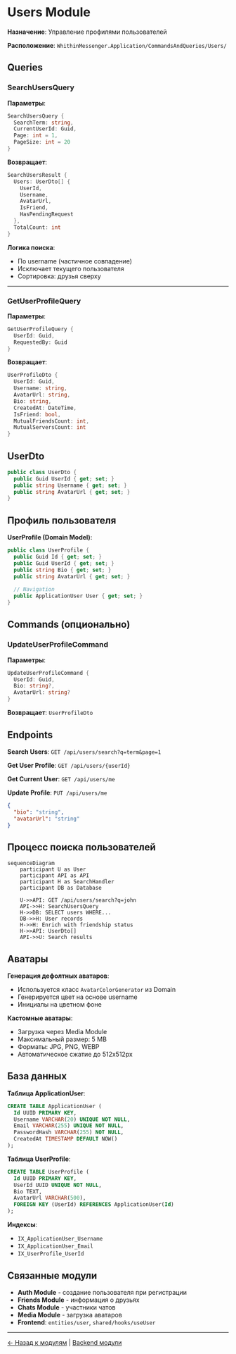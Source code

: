 # Users Module

**Назначение**: Управление профилями пользователей

**Расположение**: `WhithinMessenger.Application/CommandsAndQueries/Users/`

## Queries

### SearchUsersQuery

**Параметры**:
```csharp
SearchUsersQuery {
  SearchTerm: string,
  CurrentUserId: Guid,
  Page: int = 1,
  PageSize: int = 20
}
```

**Возвращает**:
```csharp
SearchUsersResult {
  Users: UserDto[] {
    UserId,
    Username,
    AvatarUrl,
    IsFriend,
    HasPendingRequest
  },
  TotalCount: int
}
```

**Логика поиска**:
- По username (частичное совпадение)
- Исключает текущего пользователя
- Сортировка: друзья сверху

---

### GetUserProfileQuery

**Параметры**:
```csharp
GetUserProfileQuery {
  UserId: Guid,
  RequestedBy: Guid
}
```

**Возвращает**:
```csharp
UserProfileDto {
  UserId: Guid,
  Username: string,
  AvatarUrl: string,
  Bio: string,
  CreatedAt: DateTime,
  IsFriend: bool,
  MutualFriendsCount: int,
  MutualServersCount: int
}
```

## UserDto

```csharp
public class UserDto {
  public Guid UserId { get; set; }
  public string Username { get; set; }
  public string AvatarUrl { get; set; }
}
```

## Профиль пользователя

**UserProfile (Domain Model)**:
```csharp
public class UserProfile {
  public Guid Id { get; set; }
  public Guid UserId { get; set; }
  public string Bio { get; set; }
  public string AvatarUrl { get; set; }
  
  // Navigation
  public ApplicationUser User { get; set; }
}
```

## Commands (опционально)

### UpdateUserProfileCommand

**Параметры**:
```csharp
UpdateUserProfileCommand {
  UserId: Guid,
  Bio: string?,
  AvatarUrl: string?
}
```

**Возвращает**: `UserProfileDto`

## Endpoints

**Search Users**: `GET /api/users/search?q=term&page=1`

**Get User Profile**: `GET /api/users/{userId}`

**Get Current User**: `GET /api/users/me`

**Update Profile**: `PUT /api/users/me`
```json
{
  "bio": "string",
  "avatarUrl": "string"
}
```

## Процесс поиска пользователей

```mermaid
sequenceDiagram
    participant U as User
    participant API as API
    participant H as SearchHandler
    participant DB as Database
    
    U->>API: GET /api/users/search?q=john
    API->>H: SearchUsersQuery
    H->>DB: SELECT users WHERE...
    DB->>H: User records
    H->>H: Enrich with friendship status
    H->>API: UserDto[]
    API->>U: Search results
```

## Аватары

**Генерация дефолтных аватаров**:
- Используется класс `AvatarColorGenerator` из Domain
- Генерируется цвет на основе username
- Инициалы на цветном фоне

**Кастомные аватары**:
- Загрузка через Media Module
- Максимальный размер: 5 MB
- Форматы: JPG, PNG, WEBP
- Автоматическое сжатие до 512x512px

## База данных

**Таблица ApplicationUser**:
```sql
CREATE TABLE ApplicationUser (
  Id UUID PRIMARY KEY,
  Username VARCHAR(20) UNIQUE NOT NULL,
  Email VARCHAR(255) UNIQUE NOT NULL,
  PasswordHash VARCHAR(255) NOT NULL,
  CreatedAt TIMESTAMP DEFAULT NOW()
);
```

**Таблица UserProfile**:
```sql
CREATE TABLE UserProfile (
  Id UUID PRIMARY KEY,
  UserId UUID UNIQUE NOT NULL,
  Bio TEXT,
  AvatarUrl VARCHAR(500),
  FOREIGN KEY (UserId) REFERENCES ApplicationUser(Id)
);
```

**Индексы**:
- `IX_ApplicationUser_Username`
- `IX_ApplicationUser_Email`
- `IX_UserProfile_UserId`

## Связанные модули

- **Auth Module** - создание пользователя при регистрации
- **Friends Module** - информация о друзьях
- **Chats Module** - участники чатов
- **Media Module** - загрузка аватаров
- **Frontend**: `entities/user`, `shared/hooks/useUser`

---

[← Назад к модулям](../README.md) | [Backend модули](./README.md)

